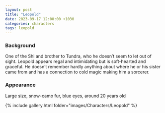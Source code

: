 ```yaml
---
layout: post
title: "Leopold"
date: 2023-09-17 12:00:00 +1030
categories: characters
tags: leopold
---
```

### Background
One of the Shi and brother to Tundra, who he doesn’t seem to let out of sight. Leopold appears regal and intimidating but is soft-hearted and graceful. He doesn’t remember hardly anything about where he or his sister came from and has a connection to cold magic making him a sorcerer.

### Appearance
Large size, snow-camo fur, blue eyes, around 20 years old


{% include gallery.html folder="images/Characters/Leopold" %}
